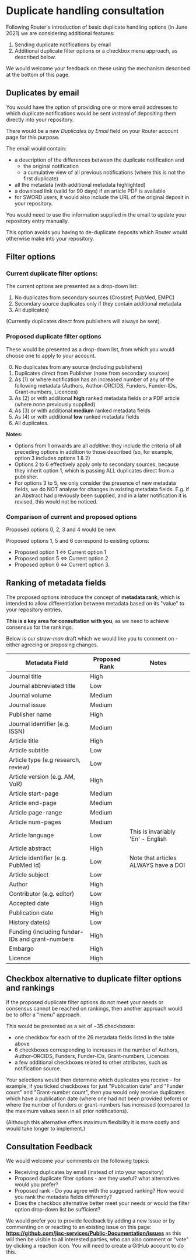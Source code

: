 # Duplicate handling consultation

Following Router's introduction of basic duplicate handling options (in June 2021) we are considering additional features:

1. Sending duplicate notifications by email
2. Additional duplicate filter options or a checkbox menu approach, as described below.

We would welcome your feedback on these using the mechanism described at the bottom of this page. 
## Duplicates by email
You would have the option of providing one or more email addresses to which duplicate notifications would be sent *instead* of depositing them directly into your repository.  

There would be a new *Duplicates by Email* field on your Router account page for this purpose.

The email would contain:
* a description of the differences between the duplicate notification and
  * the original notification
  * a cumulative  view of all previous notifications (where this is not the first duplicate)
* all the metadata (with additional metadata highlighted)
* a download link (valid for 90 days) if an article PDF is available
* for SWORD users, it would also include the URL of the original deposit in your repository.

You would need to use the information supplied in the email to update your repository entry manually.  

This option avoids you having to de-duplicate deposits which Router would otherwise make into your repository.

## Filter options
### Current duplicate filter options:

The current options are presented as a drop-down list:
1. No duplicates from secondary sources (Crossref, PubMed, EMPC)
2. Secondary source duplicates only if they contain additional metadata 
3. All duplicates)

(Currently duplicates direct from publishers will always be sent).

### Proposed duplicate filter options
These would be presented as a drop-down list, from which you would choose one to apply to your account.

0. No duplicates from any source (including publishers)
1. Duplicates direct from Publisher (none from secondary sources)
2. As (1) or where notification has an increased number of any of the following metadata (Authors, Author-ORCIDS, Funders, Funder-IDs, Grant-numbers, Licences) 
3. As (2) or with additional **high** ranked metadata fields or a PDF article (where none previously supplied)
4. As (3) or with additional **medium** ranked metadata fields
5. As (4) or with additional **low** ranked metadata fields
6. All duplicates.

**Notes:**

* Options from 1 onwards are all *additive*: they include the criteria of all preceding options in addition to those described (so, for example, option 3 includes options 1 & 2)
* Options 2 to 6 effectively apply only to secondary sources, because they inherit option 1, which is passing ALL duplicates direct from a publisher. 
* For options 3 to 5, we only consider the presence of new metadata fields, we do NOT analyse for changes in existing metadata fields. E.g. if an Abstract had previously been supplied, and in a later notification it is revised, this would not be noticed.

### Comparison of current and proposed options
Proposed options 0, 2, 3 and 4 would be new.

Proposed options 1, 5 and 6 correspond to existing options: 
* Proposed option 1 <=> Current option 1
* Proposed option 5 <=> Current option 2
* Proposed option 6 <=> Current option 3.


## Ranking of metadata fields
The proposed options introduce the concept of **metadata rank**, which is intended to allow differentiation between metadata based on its "value" to your repository entries.

**This is a key area for consultation with you**, as we need to achieve consensus for the rankings.  

Below is our *straw-man* draft which we would like you to comment on - either agreeing or proposing changes.

| Metadata Field | Proposed Rank | Notes |
| ----- | ----------- | -------- |
| Journal title | High |  |
| Journal abbreviated title | Low |  |
| Journal volume | Medium |  |
| Journal issue | Medium |  |
| Publisher name | High |  |
| Journal identifier (e.g. ISSN) | Medium |  |
| Article title | High |  |
| Article subtitle | Low |  |
| Article type (e.g research, review) | Low |  |
| Article version (e.g. AM, VoR) | High |  |
| Article start-page | Medium |  |
| Article end-page | Medium |  |
| Article page-range | Medium |  |
| Article num-pages | Medium |  |
| Article language | Low | This is invariably 'En' - English |
| Article abstract | High |  |
| Article identifier (e.g. PubMed Id) | Low | Note that articles ALWAYS have a DOI |
| Article subject | Low |  |
| Author | High |  |
| Contributor (e.g. editor) | Low |  |
| Accepted date | High |  |
| Publication date | High |  |
| History date(s) | Low |  |
| Funding (including funder-IDs and grant-numbers | High |  |
| Embargo | High |  |
| Licence | High |  |

## Checkbox alternative to duplicate filter options and rankings
If the proposed duplicate filter options do not meet your needs or consensus cannot be reached on rankings, then another approach would be to offer a "menu" approach. 

This would be presented as a set of ~35 checkboxes:
* one checkbox for each of the 26 metadata fields listed in the table above
* 6 checkboxes corresponding to increases in the number of Authors, Author-ORCIDS, Funders, Funder-IDs, Grant-numbers, Licences 
* a few additional checkboxes related to other attributes, such as notification source.      

Your selections would then determine which duplicates you receive - for example, if you ticked checkboxes for just "Publication date" and "Funder count" and "Grant-number count", then you would only receive duplicates which have a publication date (where one had not been provided before) or where the number of funders or grant-numbers has increased (compared to the maximum values seen in all prior notifications).        

(Although this alternative offers maximum flexibility it is more costly and would take longer to implement.)

## Consultation Feedback
We would welcome your comments on the following topics:
* Receiving duplicates by email (instead of into your repository)
* Proposed duplicate filter options - are they useful? what alternatives would you prefer?
* Proposed rank - Do you agree with the suggesed ranking? How would you rank the metadata fields differently?
* Does the checkbox alternative better meet your needs or would the filter option drop-down list be sufficient?

We would prefer you to provide feedback by adding a new Issue or by commenting on or reacting to an existing issue on this page: **https://github.com/jisc-services/Public-Documentation/issues** as this will then be visible to all interested parties, who can also comment or "vote" by clicking a reaction icon.   You will need to create a GitHub account to do this.